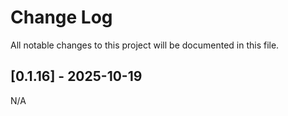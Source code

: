 # Change Log

All notable changes to this project will be documented in this file.

## [0.1.16] - 2025-10-19

N/A
